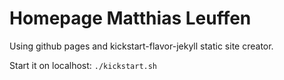 # Homepage Matthias Leuffen

Using github pages and kickstart-flavor-jekyll static site creator.

Start it on localhost: `./kickstart.sh`
